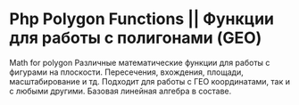 # Php Polygon Functions || Функции для работы с полигонами (GEO)
Math for polygon
Различные математические функции для работы с фигурами на плоскости. 
Пересечения, вхождения, площади, масштабирование и тд. 
Подходит для работы с ГЕО координатами, так и с любыми другими. 
Базовая линейная алгебра в составе.
